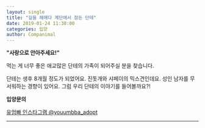 ```yaml
---
layout: single
title: "길을 헤매다 계단에서 잠든 단테"
date: 2019-01-24 11:30:00
categories: 입양
author: Companimal
---
```


**"사랑으로 안아주세요!"**

먹는 게 너무 좋은 애교많은 단테의 가족이 되어주실 분을 찾습니다.

단테는 생후 8개월 정도가 되었어요. 진돗개와 샤페이의 믹스견인데요. 성인 남자를 무서워하는 경향이 있어요. 그럼 우리 단테의 이야기를 들어볼까요?!

**입양문의**

[유엄빠 인스타그램 @youumbba_adopt](https://www.instagram.com/youumbba_adopt/)

---
